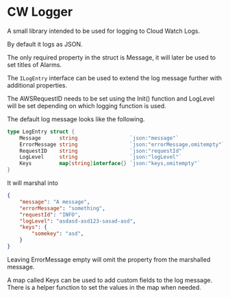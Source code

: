 # CW Logger

A small library intended to be used for logging to Cloud Watch Logs. 

By default it logs as JSON. 

The only required property in the struct is Message, it will later be used to set titles of Alarms. 

The `ILogEntry` interface can be used to extend the log message further with additional properties.

The AWSRequestID needs to be set using the Init() function and LogLevel will be set depending on which logging function is used.

The default log message looks like the following.
```go
type LogEntry struct {
	Message      string                 `json:"message"`
	ErrorMessage string                 `json:"errorMessage,omitempty"`
	RequestID    string                 `json:"requestId"`
	LogLevel     string                 `json:"logLevel"`
	Keys         map[string]interface{} `json:"keys,omitempty"`
}
```

It will marshal into 
```json
{
    "message": "A message",
    "errorMessage": "something",
    "requestId": "INFO",
    "logLevel": "asdasd-asd123-sasad-asd",
    "keys": {
        "somekey": "asd",
    }
}
```

Leaving ErrorMessage empty will omit the property from the marshalled message.

A map called Keys can be used to add custom fields to the log message. 
There is a helper function to set the values in the map when needed.
